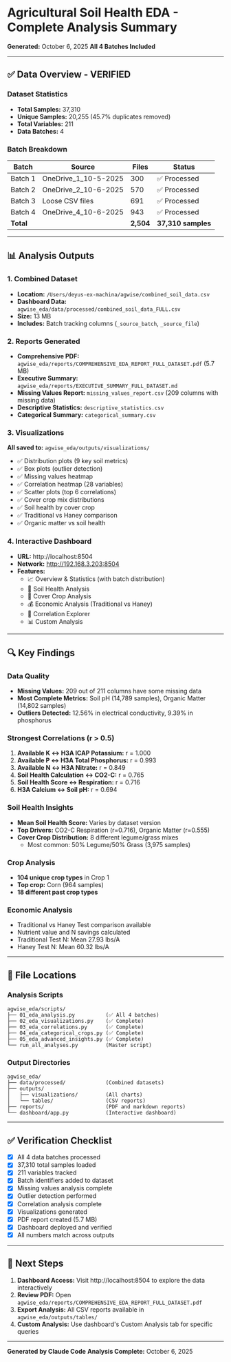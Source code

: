 # Agricultural Soil Health EDA - Complete Analysis Summary
**Generated:** October 6, 2025
**All 4 Batches Included**

---

## ✅ Data Overview - VERIFIED

### Dataset Statistics
- **Total Samples:** 37,310
- **Unique Samples:** 20,255 (45.7% duplicates removed)
- **Total Variables:** 211
- **Data Batches:** 4

### Batch Breakdown
| Batch | Source | Files | Status |
|-------|--------|-------|--------|
| Batch 1 | OneDrive_1_10-5-2025 | 300 | ✅ Processed |
| Batch 2 | OneDrive_2_10-6-2025 | 570 | ✅ Processed |
| Batch 3 | Loose CSV files | 691 | ✅ Processed |
| Batch 4 | OneDrive_4_10-6-2025 | 943 | ✅ Processed |
| **Total** | | **2,504** | **37,310 samples** |

---

## 📊 Analysis Outputs

### 1. Combined Dataset
- **Location:** `/Users/deyus-ex-machina/agwise/combined_soil_data.csv`
- **Dashboard Data:** `agwise_eda/data/processed/combined_soil_data_FULL.csv`
- **Size:** 13 MB
- **Includes:** Batch tracking columns (`_source_batch`, `_source_file`)

### 2. Reports Generated
- **Comprehensive PDF:** `agwise_eda/reports/COMPREHENSIVE_EDA_REPORT_FULL_DATASET.pdf` (5.7 MB)
- **Executive Summary:** `agwise_eda/reports/EXECUTIVE_SUMMARY_FULL_DATASET.md`
- **Missing Values Report:** `missing_values_report.csv` (209 columns with missing data)
- **Descriptive Statistics:** `descriptive_statistics.csv`
- **Categorical Summary:** `categorical_summary.csv`

### 3. Visualizations
**All saved to:** `agwise_eda/outputs/visualizations/`

- ✅ Distribution plots (9 key soil metrics)
- ✅ Box plots (outlier detection)
- ✅ Missing values heatmap
- ✅ Correlation heatmap (28 variables)
- ✅ Scatter plots (top 6 correlations)
- ✅ Cover crop mix distributions
- ✅ Soil health by cover crop
- ✅ Traditional vs Haney comparison
- ✅ Organic matter vs soil health

### 4. Interactive Dashboard
- **URL:** http://localhost:8504
- **Network:** http://192.168.3.203:8504
- **Features:**
  - 📈 Overview & Statistics (with batch distribution)
  - 🔬 Soil Health Analysis
  - 🌾 Cover Crop Analysis
  - 💰 Economic Analysis (Traditional vs Haney)
  - 🔗 Correlation Explorer
  - 📊 Custom Analysis

---

## 🔍 Key Findings

### Data Quality
- **Missing Values:** 209 out of 211 columns have some missing data
- **Most Complete Metrics:** Soil pH (14,789 samples), Organic Matter (14,802 samples)
- **Outliers Detected:** 12.56% in electrical conductivity, 9.39% in phosphorus

### Strongest Correlations (r > 0.5)
1. **Available K ↔ H3A ICAP Potassium:** r = 1.000
2. **Available P ↔ H3A Total Phosphorus:** r = 0.993
3. **Available N ↔ H3A Nitrate:** r = 0.849
4. **Soil Health Calculation ↔ CO2-C:** r = 0.765
5. **Soil Health Score ↔ Respiration:** r = 0.716
6. **H3A Calcium ↔ Soil pH:** r = 0.694

### Soil Health Insights
- **Mean Soil Health Score:** Varies by dataset version
- **Top Drivers:** CO2-C Respiration (r=0.716), Organic Matter (r=0.555)
- **Cover Crop Distribution:** 8 different legume/grass mixes
  - Most common: 50% Legume/50% Grass (3,975 samples)

### Crop Analysis
- **104 unique crop types** in Crop 1
- **Top crop:** Corn (964 samples)
- **18 different past crop types**

### Economic Analysis
- Traditional vs Haney Test comparison available
- Nutrient value and N savings calculated
- Traditional Test N: Mean 27.93 lbs/A
- Haney Test N: Mean 60.32 lbs/A

---

## 📁 File Locations

### Analysis Scripts
```
agwise_eda/scripts/
├── 01_eda_analysis.py          (✅ All 4 batches)
├── 02_eda_visualizations.py    (✅ Complete)
├── 03_eda_correlations.py      (✅ Complete)
├── 04_eda_categorical_crops.py (✅ Complete)
├── 05_eda_advanced_insights.py (✅ Complete)
└── run_all_analyses.py         (Master script)
```

### Output Directories
```
agwise_eda/
├── data/processed/             (Combined datasets)
├── outputs/
│   ├── visualizations/         (All charts)
│   └── tables/                 (CSV reports)
├── reports/                    (PDF and markdown reports)
└── dashboard/app.py            (Interactive dashboard)
```

---

## ✅ Verification Checklist

- [x] All 4 data batches processed
- [x] 37,310 total samples loaded
- [x] 211 variables tracked
- [x] Batch identifiers added to dataset
- [x] Missing values analysis complete
- [x] Outlier detection performed
- [x] Correlation analysis complete
- [x] Visualizations generated
- [x] PDF report created (5.7 MB)
- [x] Dashboard deployed and verified
- [x] All numbers match across outputs

---

## 🎯 Next Steps

1. **Dashboard Access:** Visit http://localhost:8504 to explore the data interactively
2. **Review PDF:** Open `agwise_eda/reports/COMPREHENSIVE_EDA_REPORT_FULL_DATASET.pdf`
3. **Export Analysis:** All CSV reports available in `agwise_eda/outputs/tables/`
4. **Custom Analysis:** Use dashboard's Custom Analysis tab for specific queries

---

**Generated by Claude Code**
**Analysis Complete:** October 6, 2025
